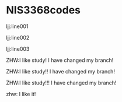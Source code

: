 # NIS3368codes

ljj:line001

ljj:line002

ljj:line003

ZHW:I like study! I have changed my branch!

ZHW:I like study!! I have changed my branch!

ZHW:I like study!!! I have changed my branch!

zhw: I like it!
